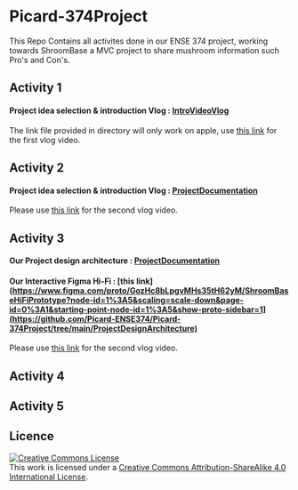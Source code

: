 # Picard-374Project
This Repo Contains all activites done in our ENSE 374 project, working towards ShroomBase a MVC project to share mushroom information such Pro's and Con's. 
## Activity 1
#### Project idea selection & introduction Vlog : [IntroVideoVlog](https://github.com/Picard-ENSE374/Picard-374Project/tree/main/IntroVideoVlog)
The link file provided in directory will only work on apple, use [this link](https://www.youtube.com/watch?v=Sw_80gDr_as&amp;ab_channel=Willyy) for the first vlog video. 

## Activity 2
#### Project idea selection & introduction Vlog : [ProjectDocumentation](https://github.com/Picard-ENSE374/Picard-374Project/tree/main/ProjectPrerequisitesPlanning)
Please use [this link](https://www.youtube.com/watch?v=3oHt59yq8kU&ab_channel=Willyy) for the second vlog video. 

## Activity 3
#### Our Project design architecture : [ProjectDocumentation](https://github.com/Picard-ENSE374/Picard-374Project/tree/main/ProjectPrerequisitesPlanning)
#### Our Interactive Figma Hi-Fi : [this link](https://www.figma.com/proto/GozHc8bLpgvMHs35tH62yM/ShroomBaseHiFiPrototype?node-id=1%3A5&scaling=scale-down&page-id=0%3A1&starting-point-node-id=1%3A5&show-proto-sidebar=1](https://github.com/Picard-ENSE374/Picard-374Project/tree/main/ProjectDesignArchitecture)
Please use [this link](https://www.youtube.com/watch?v=IdWbosleIWc) for the second vlog video. 


## Activity 4

## Activity 5


## Licence

<a rel="license" href="http://creativecommons.org/licenses/by-sa/4.0/"><img alt="Creative Commons License" style="border-width:0" src="https://i.creativecommons.org/l/by-sa/4.0/88x31.png" /></a><br />This work is licensed under a <a rel="license" href="http://creativecommons.org/licenses/by-sa/4.0/">Creative Commons Attribution-ShareAlike 4.0 International License</a>.
